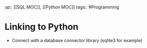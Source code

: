 up:: [[SQL MOC]], [[Python MOC]]
tags:: #Programming  
# Linking to Python
- Connect with a database connector library (sqlite3 for example)